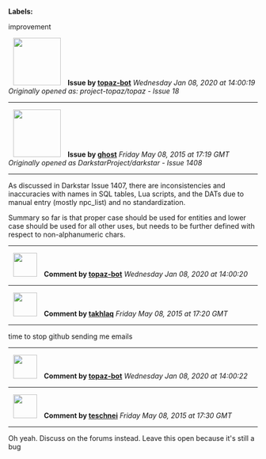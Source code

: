 **Labels:**

improvement



<a href="https://github.com/topaz-bot"><img src="https://avatars3.githubusercontent.com/u/59651103?v=4" width="96" height="96" hspace="10"></img></a> **Issue by [topaz-bot](https://github.com/topaz-bot)**
_Wednesday Jan 08, 2020 at 14:00:19_
_Originally opened as: project-topaz/topaz - Issue 18_

----

<a href="https://github.com/ghost"><img src="https://avatars3.githubusercontent.com/u/10137?v=4"  width="96" height="96" hspace="10"></img></a> **Issue by [ghost](https://github.com/ghost)**
_Friday May 08, 2015 at 17:19 GMT_
_Originally opened as DarkstarProject/darkstar - Issue 1408_

----

As discussed in Darkstar Issue 1407, there are inconsistencies and inaccuracies with names in SQL tables, Lua scripts, and the DATs due to manual entry (mostly npc_list) and no standardization.

Summary so far is that proper case should be used for entities and lower case should be used for all other uses, but needs to be further defined with respect to non-alphanumeric chars.




----
<a href="https://github.com/topaz-bot"><img src="https://avatars3.githubusercontent.com/u/59651103?v=4" width="48" height="48" hspace="10"></img></a> **Comment by [topaz-bot](https://github.com/topaz-bot)**
_Wednesday Jan 08, 2020 at 14:00:20_

----

<a href="https://github.com/takhlaq"><img src="https://avatars1.githubusercontent.com/u/6381451?v=4"  width="48" height="48" hspace="10"></img></a> **Comment by [takhlaq](https://github.com/takhlaq)**
_Friday May 08, 2015 at 17:20 GMT_

----

time to stop github sending me emails




----
<a href="https://github.com/topaz-bot"><img src="https://avatars3.githubusercontent.com/u/59651103?v=4" width="48" height="48" hspace="10"></img></a> **Comment by [topaz-bot](https://github.com/topaz-bot)**
_Wednesday Jan 08, 2020 at 14:00:22_

----

<a href="https://github.com/teschnei"><img src="https://avatars3.githubusercontent.com/u/1149183?v=4"  width="48" height="48" hspace="10"></img></a> **Comment by [teschnei](https://github.com/teschnei)**
_Friday May 08, 2015 at 17:30 GMT_

----

Oh yeah. Discuss on the forums instead. Leave this open because it's still
a bug


